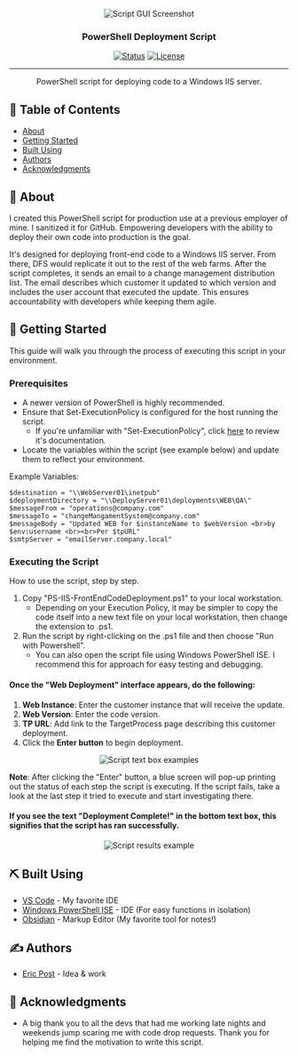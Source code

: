 <p align="center">
  <img src="https://imgur.com/9OSFZl1.jpeg" alt="Script GUI Screenshot">
</p>

<h3 align="center">PowerShell Deployment Script</h3>

<div align="center">

  [![Status](https://img.shields.io/badge/Status-Closed-red.svg)]() 
  [![License](https://img.shields.io/badge/license-MIT-blue.svg)](/LICENSE)

</div>

---

<p align="center"> PowerShell script for deploying code to a Windows IIS server. 
</p>

## 📝 Table of Contents
- [About](#about)
- [Getting Started](#getting_started)
- [Built Using](#built_using)
- [Authors](#authors)
- [Acknowledgments](#acknowledgement)

## 🧐 About <a name = "about"></a>
I created this PowerShell script for production use at a previous employer of mine. I sanitized it for GitHub. Empowering developers with the ability to deploy their own code into production is the goal. 

It's designed for deploying front-end code to a Windows IIS server. From there, DFS would replicate it out to the rest of the web farms. After the script completes, it sends an email to a change management distribution list. The email describes which customer it updated to which version and includes the user account that executed the update. This ensures accountability with developers while keeping them agile.

## 🏁 Getting Started <a name = "getting_started"></a>
This guide will walk you through the process of executing this script in your environment.

### Prerequisites
- A newer version of PowerShell is highly recommended. 
- Ensure that Set-ExecutionPolicy is configured for the host running the script.
	- If you're unfamiliar with "Set-ExecutionPolicy", click [here](https://learn.microsoft.com/en-us/powershell/module/microsoft.powershell.security/set-executionpolicy?view=powershell-7.3#-executionpolicy ) to review it's documentation.
- Locate the variables within the script (see example below) and update them to reflect your environment.

Example Variables: 
```
$destination = "\\WebServer01\inetpub"
$deploymentDirectory = "\\DeployServer01\deployments\WEB\QA\"
$messageFrom = "operations@company.com"
$messageTo = "changeMangamentSystem@company.com"
$messageBody = "Updated WEB for $instanceName to $webVersion <br>by $env:username <br><br>Per $tpURL"
$smtpServer = "emailServer.company.local"
```

### Executing the Script
How to use the script, step by step.

1. Copy "PS-IIS-FrontEndCodeDeployment.ps1" to your local workstation.
	- Depending on your Execution Policy, it may be simpler to copy the code itself into a new text file on your local workstation, then change the extension to .ps1.
2. Run the script by right-clicking on the .ps1 file and then choose "Run with Powershell".
   	- You can also open the script file using Windows PowerShell ISE. I recommend this for approach for easy testing and debugging.

#### Once the "Web Deployment" interface appears, do the following:
1. **Web Instance**: Enter the customer instance that will receive the update.
2. **Web Version**: Enter the code version.
3. **TP URL**: Add link to the TargetProcess page describing this customer deployment.
4. Click the **Enter button** to begin deployment.
<p align="center">
  <img src="https://i.imgur.com/OhViH97.jpeg" alt="Script text box examples">
</p>

**Note**: After clicking the "Enter" button, a blue screen will pop-up printing out the status of each step the script is executing. If the script fails, take a look at the last step it tried to execute and start investigating there.

#### If you see the text "Deployment Complete!" in the bottom text box, this signifies that the script has ran successfully.
<p align="center">
  <img src="https://i.imgur.com/SqXvHHe.jpeg" alt="Script results example">
</p>

## ⛏️ Built Using <a name = "built_using"></a>
- [VS Code](https://vuejs.org/) - My favorite IDE
- [Windows PowerShell ISE](https://learn.microsoft.com/en-us/powershell/scripting/windows-powershell/ise/introducing-the-windows-powershell-ise?view=powershell-7.3) - IDE (For easy functions in isolation)
- [Obsidian](https://obsidian.md) - Markup Editor (My favorite tool for notes!)

## ✍️ Authors <a name = "authors"></a>
- [Eric Post](https://github.com/eKioga) - Idea & work

## 🎉 Acknowledgments <a name = "acknowledgement"></a>
- A big thank you to all the devs that had me working late nights and weekends jump scaring me with code drop requests. Thank you for helping me find the motivation to write this script.
